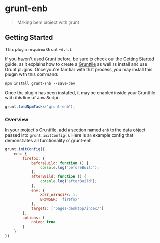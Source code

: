# grunt-enb

> Making bem project with grunt

## Getting Started
This plugin requires Grunt `~0.4.1`

If you haven't used [Grunt](http://gruntjs.com/) before, be sure to check out the [Getting Started](http://gruntjs.com/getting-started) guide, as it explains how to create a [Gruntfile](http://gruntjs.com/sample-gruntfile) as well as install and use Grunt plugins. Once you're familiar with that process, you may install this plugin with this command:

```shell
npm install grunt-enb --save-dev
```

Once the plugin has been installed, it may be enabled inside your Gruntfile with this line of JavaScript:

```js
grunt.loadNpmTasks('grunt-enb');
```

### Overview
In your project's Gruntfile, add a section named `enb` to the data object passed into `grunt.initConfig()`. Here is an example config that demonstrates all functionality of grunt-enb

```js
grunt.initConfig({
    enb: {
        firefox: {
            beforeBuild: function () {
                console.log('beforeBuild');
            },
            afterBuild: function () {
                console.log('afterBuild');
            },
            env: {
                XJST_ASYNCIFY: 1,
                BROWSER: 'firefox'
            },
            targets: ['pages-desktop/index/']
        },
        options: {
            noLog: true
        }
    }
})
```

